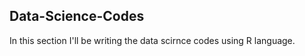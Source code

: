 ## Data-Science-Codes ##   
In this section I'll be writing the data scirnce codes using R language.                  
  
